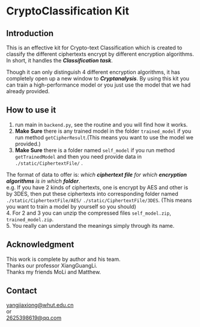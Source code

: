 # CryptoClassification Kit     
## Introduction
This is an effective kit for Crypto-text Classification which is created to classify the different ciphertexts encrypt 
by different encryption algorithms. In short, it handles the _**Classification task**_.      

Though it can only distinguish 4 different encryption algorithms, it has completely open up a new window to 
_**Cryptanalysis**_. By using this kit you can train a high-performance model or you just use the model that we had 
already provided.    

## How to use it
 1. run main in `backend.py`, see the routine and you will find how it works.    
 2. **Make Sure** there is any trained model in the folder `trained_model` if you run method `getCipherResult`.(This 
 means you want to use the model we provided.)
 3. **Make Sure** there is a folder named `self_model` if you run method `getTrainedModel` and then you need provide data
 in `./static/CiphertextFile/` .  
    
 The format of data to offer is:  _which **ciphertext file** for which **encryption algorithms** is in which **folder**_.     
 e.g. If you have 2 kinds of ciphertexts, one is encrypt by AES  and other is by 3DES, then put these ciphertexts into 
 corresponding folder named `./static/CiphertextFile/AES/` `./static/CiphertextFile/3DES`.
 (This means you want to train a model by yourself so you should)    
 4. For 2 and 3 you can unzip the compressed files `self_model.zip`, `trained_model.zip`.    
 5. You really can understand the meanings simply through its name.

## Acknowledgment
 This work is complete by author and his team.    
 Thanks our professor XiangGuangLi.    
 Thanks my friends MoLi and Matthew.

## Contact
 yangjiaxiong@whut.edu.cn     
 or    
 2625398619@qq.com